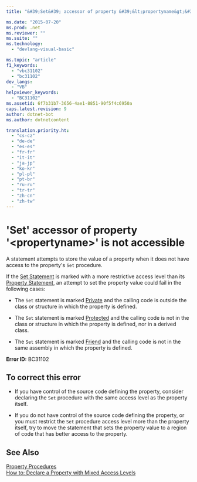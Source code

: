 ```yaml
---
title: "&#39;Set&#39; accessor of property &#39;&lt;propertyname&gt;&#39; is not accessible | Microsoft Docs"

ms.date: "2015-07-20"
ms.prod: .net
ms.reviewer: ""
ms.suite: ""
ms.technology: 
  - "devlang-visual-basic"

ms.topic: "article"
f1_keywords: 
  - "vbc31102"
  - "bc31102"
dev_langs: 
  - "VB"
helpviewer_keywords: 
  - "BC31102"
ms.assetid: 6f7b31b7-3656-4ae1-8851-90f5f4c6950a
caps.latest.revision: 9
author: dotnet-bot
ms.author: dotnetcontent

translation.priority.ht: 
  - "cs-cz"
  - "de-de"
  - "es-es"
  - "fr-fr"
  - "it-it"
  - "ja-jp"
  - "ko-kr"
  - "pl-pl"
  - "pt-br"
  - "ru-ru"
  - "tr-tr"
  - "zh-cn"
  - "zh-tw"
---
```

# &#39;Set&#39; accessor of property &#39;&lt;propertyname&gt;&#39; is not accessible
A statement attempts to store the value of a property when it does not have access to the property's `Set` procedure.  
  
 If the [Set Statement](../../../visual-basic/language-reference/statements/set-statement.md) is marked with a more restrictive access level than its [Property Statement](../../../visual-basic/language-reference/statements/property-statement.md), an attempt to set the property value could fail in the following cases:  
  
-   The `Set` statement is marked [Private](../../../visual-basic/language-reference/modifiers/private.md) and the calling code is outside the class or structure in which the property is defined.  
  
-   The `Set` statement is marked [Protected](../../../visual-basic/language-reference/modifiers/protected.md) and the calling code is not in the class or structure in which the property is defined, nor in a derived class.  
  
-   The `Set` statement is marked [Friend](../../../visual-basic/language-reference/modifiers/friend.md) and the calling code is not in the same assembly in which the property is defined.  
  
 **Error ID:** BC31102  
  
## To correct this error  
  
-   If you have control of the source code defining the property, consider declaring the `Set` procedure with the same access level as the property itself.  
  
-   If you do not have control of the source code defining the property, or you must restrict the `Set` procedure access level more than the property itself, try to move the statement that sets the property value to a region of code that has better access to the property.  
  
## See Also  
 [Property Procedures](../../../visual-basic/programming-guide/language-features/procedures/property-procedures.md)   
 [How to: Declare a Property with Mixed Access Levels](../../../visual-basic/programming-guide/language-features/procedures/how-to-declare-a-property-with-mixed-access-levels.md)